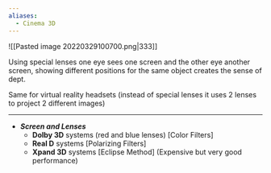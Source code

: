 ```yaml
---
aliases:
  - Cinema 3D
---
```


![[Pasted image 20220329100700.png|333]]

Using special lenses one eye sees one screen and the other eye another screen, showing different positions for the same object creates the sense of dept.

Same for virtual reality headsets (instead of special lenses it uses 2 lenses to project 2 different images)

---
- ***Screen and Lenses***
	- **Dolby 3D** systems (red and blue lenses) \[Color Filters\]
	- **Real D** systems \[Polarizing Filters\]
	- **Xpand 3D** systems \[Eclipse Method\] (Expensive but very good performance)
